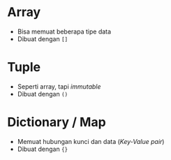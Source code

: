 # Array
- Bisa memuat beberapa tipe data
- Dibuat dengan `[]`

# Tuple
- Seperti array, tapi *immutable*
- Dibuat dengan `()`

# Dictionary / Map
- Memuat hubungan kunci dan data (*Key-Value pair*)
- Dibuat dengan `{}`

